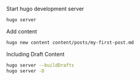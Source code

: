 Start hugo development server

```sh
hugo server
```

Add content

```sh
hugo new content content/posts/my-first-post.md
```

Including Draft Content

```sh
hugo server --buildDrafts
hugo server -D
```